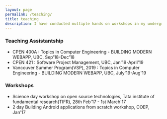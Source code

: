 ```yaml
---
layout: page
permalink: /teaching/
title: teaching
description: I have conducted multiple hands on workshops in my undergrad. I have also had multiple teaching assistantship roles in my grad school.
---
```


### Teaching Assistantship

  * CPEN 400A : Topics in Computer Engineering - BUILDING MODERN WEBAPP, UBC, Sep'18-Dec'18
  * CPEN 421  : Software Project Management, UBC, Jan'19-April'19
  * Vancouver Summer Program(VSP), 2019 : Topics in Computer Engineering - BUILDING MODERN WEBAPP, UBC, July'19-Aug'19


### Workshops

  * Science day workshop on open source technologies, Tata institute of fundamental research(TIFR), 28th Feb'17 - 1st March'17
  * 2 day Building Android applications from scratch workshop, COEP, Jan'17
